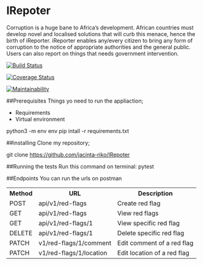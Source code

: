 # IRepoter
Corruption is a huge bane to Africa’s development. African countries must develop novel and localised solutions that will curb this menace, hence the birth of iReporter. iReporter enables any/every citizen to bring any form of corruption to the notice of appropriate authorities and the general public. Users can also report on things that needs government intervention.


[![Build Status](https://travis-ci.com/jacinta-riko/IRepoter.svg?branch=ft-update-comment-location-162363557)](https://travis-ci.com/jacinta-riko/IRepoter)

[![Coverage Status](https://coveralls.io/repos/github/jacinta-riko/IRepoter/badge.svg?branch=ft-update-comment-location-162363557)](https://coveralls.io/github/jacinta-riko/IRepoter?branch=ft-update-comment-location-162363557)

[![Maintainability](https://api.codeclimate.com/v1/badges/2dfe60023dea8cf10443/maintainability)](https://codeclimate.com/github/jacinta-riko/IRepoter/maintainability)

##Prerequisites
Things yo need to run the appliaction;
- Requirements
- Virtual environment

python3 -m env env
pip intall -r requirements.txt

##installing
Clone my repository;

git clone https://github.com/jacinta-riko/IRepoter


##Running the tests
Run this command on terminal:
pytest

##Endpoints
You can run the urls on postman
<table>
<th>Method</th>
<th>URL</th>
<th>Description</th>
<tr>
<td>POST</td>
<td>api/v1/red-flags</td>
<td>Create red flag</td>
</tr>
<tr>
<td>GET</td>
<td>api/v1/red-flags</td>
<td>View red flags</td>
</tr>
<tr>
<td>GET</td>
<td>api/v1/red-flags/1</td>
<td>View specific red flag</td>
</tr>
<tr>
<td>DELETE</td>
<td>api/v1/red-flags/1</td>
<td>Delete specific red flag</td>
</tr>
<tr>
<td>PATCH</td>
<td>v1/red-flags/1/comment</td>
<td>Edit comment of a red flag</td>
</tr>
<tr>
<td>PATCH</td>
<td>v1/red-flags/1/location</td>
<td>Edit location of a red flag</td>
</tr>
</table>

